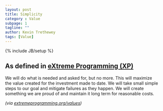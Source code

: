 ```yaml
---
layout: post
title: Simplicity
category : Value
subpage: 1
tagline: ""
author: Kevin Trethewey
tags: [Value]
---
```

{% include JB/setup %}

## As defined in [eXtreme Programming (XP)](/archetype/XP)
We will do what is needed and asked for, but no more. This will maximize the value created for the investment made to date. We will take small simple steps to our goal and mitigate failures as they happen. We will create something we are proud of and maintain it long term for reasonable costs. 

*(via [extremeprogramming.org/values](http://www.extremeprogramming.org/values.html))*
